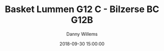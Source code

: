 ---
layout: album
title:  Basket Lummen G12 C - Bilzerse BC G12B
description: Competitie wedstrijd tussen Basket Lummen G12 C en Bilzerse BC G12B.
date: 2018-09-30 15:00:00
cover: /albums/2018-09-30-Basket-Lummen-G12C-Bilzerse-BC-G12B/thumbnails/S0463404.jpg
author: Danny Willems
archived: true
pagination: 
  enabled: true
  images: true
  imageLayout: image
  itemsPerPage: 64
---